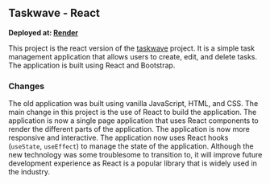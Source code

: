 ## Taskwave - React

**Deployed at: [Render](https://a4-williamhuang.onrender.com)**

This project is the react version of the [taskwave](https://github.com/whuang214/a3-WilliamHuang) project. It is a simple task management application that allows users to create, edit, and delete tasks. The application is built using React and Bootstrap.

### Changes

The old application was built using vanilla JavaScript, HTML, and CSS. The main change in this project is the use of React to build the application. The application is now a single page application that uses React components to render the different parts of the application. The application is now more responsive and interactive. The application now uses React hooks (`useState`, `useEffect`) to manage the state of the application. Although the new technology was some troublesome to transition to, it will improve future development experience as React is a popular library that is widely used in the industry.
